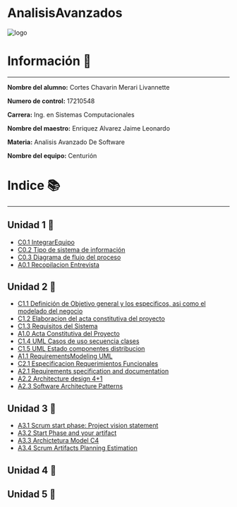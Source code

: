 # AnalisisAvanzados
![logo](https://user-images.githubusercontent.com/79494588/108807736-fea99d80-7559-11eb-9c3e-ee01c1e5d864.png)
# Información :file_folder:
---
 **Nombre del alumno:**  Cortes Chavarin Merari Livannette

 **Numero de control:**  17210548

 **Carrera:**  Ing. en Sistemas Computacionales

 **Nombre del maestro:**  Enriquez Alvarez Jaime Leonardo 

**Materia:**  Analisis Avanzado De Software

**Nombre del equipo:** Centurión 

# Indice :books:
---
## Unidad 1 :blue_book:

- [C0.1 IntegrarEquipo](https://github.com/Merari-Cortes/AnalisisAvanzados/blob/5697c1ac5d95ef4f5f12ec053137d3f80d257eac/docs/C0.1_IntegrarEquiposdeTrabajo_CortesChavarinMerariLivannette.pdf)
- [C0.2  Tipo de sistema de información](https://github.com/Merari-Cortes/AnalisisAvanzados/blob/main/docs/C0.2%20_Tipo_de_sistema_de_informaci%C3%B3n_MerariCortes.md)
- [C0.3 Diagrama de flujo del proceso](https://github.com/Merari-Cortes/AnalisisAvanzados/blob/main/docs/C0.3_Diagrama_de_flujo_del_proceso.md)
- [A0.1 Recopilacion Entrevista](https://github.com/Merari-Cortes/AnalisisAvanzados/blob/main/docs/A0.1_Recopilacion_Entrevista.md)
## Unidad 2 :orange_book:
- [C1.1 Definición de Objetivo general y los especificos, asi como el modelado del negocio](https://github.com/Merari-Cortes/AnalisisAvanzados/blob/main/docs/C1.1_Definici%C3%B3n%20_de_Objetivo_general_y_los_especificos.md)
- [C1.2 Elaboracion del acta constitutiva del proyecto](https://github.com/Merari-Cortes/AnalisisAvanzados/blob/main/docs/C1.2_Elaboracion_del_acta_constitutiva_del_proyecto.md)
- [C1.3 Requisitos del Sistema](https://github.com/Merari-Cortes/AnalisisAvanzados/blob/main/docs/C1.3_Requisitos_del_Sistema.md)
- [A1.0 Acta Constitutiva del Proyecto](https://github.com/Merari-Cortes/AnalisisAvanzados/blob/main/docs/A1.0_Acta_Constitutiva_del_Proyecto.md)
- [C1.4 UML Casos de uso secuencia clases](https://github.com/Merari-Cortes/AnalisisAvanzados/blob/main/docs/C1.4_UML_Casos_de_uso_secuencia_clases.md)
- [C1.5 UML Estado componentes distribucion](https://github.com/Merari-Cortes/AnalisisAvanzados/blob/main/docs/C1.5_UML_Estado_componentes_distribucion.md)
- [A1.1 RequirementsModeling UML](https://github.com/Merari-Cortes/AnalisisAvanzados/blob/main/docs/A1.1_RequirementsModeling_UML.md)
- [C2.1 Especificacion Requerimientos Funcionales](https://github.com/Merari-Cortes/AnalisisAvanzados/blob/main/docs/C2.1_EspecificacionRequerimientos_Funcionales.md)
- [A2.1 Requirements specification and documentation](https://github.com/Merari-Cortes/AnalisisAvanzados/blob/main/docs/A2.1_Requirements_specification_and_documentation.md)
- [A2.2 Architecture design 4+1](https://github.com/Merari-Cortes/AnalisisAvanzados/blob/main/docs/A2.2%20Architecture_design.md)
- [A2.3 Software Architecture Patterns](https://github.com/Merari-Cortes/AnalisisAvanzados/blob/main/docs/A2.3_Software_ArchitecturePatterns.md)

## Unidad 3 :green_book:
- [A3.1 Scrum start phase: Project vision statement](https://github.com/Merari-Cortes/AnalisisAvanzados/blob/main/docs/A3.1_Scrum_start_phase:_Project_visionstatement.md)
- [A3.2 Start Phase and your artifact](https://github.com/Merari-Cortes/AnalisisAvanzados/blob/main/docs/A3.2%20Start%20Phase%20and%20your%20artifact.md)
- [A3.3 Archictetura Model C4](https://github.com/Merari-Cortes/AnalisisAvanzados/blob/main/docs/A3.3_Archictetura_Model_C4.md)
- [A3.4 Scrum Artifacts Planning Estimation](https://github.com/Merari-Cortes/AnalisisAvanzados/blob/main/docs/A3.4_Scrum_Artifacts_Planning_Estimation.md)
## Unidad 4 :ledger:
## Unidad 5 :closed_book:
